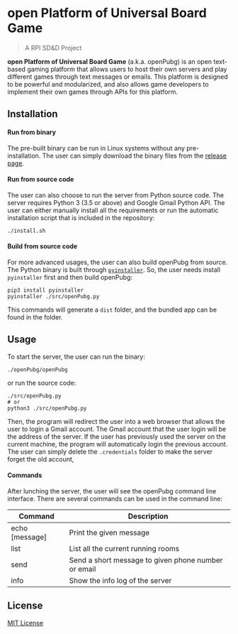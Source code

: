 # open Platform of Universal Board Game
>A RPI SD&D Project

**open Platform of Universal Board Game** (a.k.a. openPubg) is an open text-based gaming platform that allows users to host their own servers and play different games through text messages or emails. This platform is designed to be powerful and  modularized, and also allows game developers to implement their own games through APIs for this platform.


## Installation
#### Run from binary
The pre-built binary can be run in Linux systems without any pre-installation. The user can simply download the binary files from the [release page](https://github.com/Erebuxy/openPubg/releases).

#### Run from source code
The user can also choose to run the server from Python source code. The server requires Python 3 (3.5 or above) and Google Gmail Python API. The user can either manually install all the requirements or run the automatic installation script that is included in the repository:
```shell
./install.sh
```

#### Build from source code
For more advanced usages, the user can also build openPubg from source. The Python binary is built through [`pyinstaller`](). So, the user needs install `pyinstaller` first and then build openPubg:
```shell
pip3 install pyinstaller
pyinstaller ./src/openPubg.py

```
This commands will generate a `dist` folder, and the bundled app can be found in the folder.


## Usage
To start the server, the user can run the binary:
```shell
./openPubg/openPubg
```
or run the source code:
```shell
./src/openPubg.py
# or
python3 ./src/openPubg.py
```
Then, the program will redirect the user into a web browser that allows the user to login a Gmail account. The Gmail account that the user login will be the address of the server. If the user has previously used the server on the current machine, the program will automatically login the previous account. The user can simply delete the `.credentials` folder to make the server forget the old account,

#### Commands
After lunching the server, the user will see the openPubg command line interface. There are several commands can be used in the command line:

| Command       | Description                                        |
|---------------|----------------------------------------------------|
|echo [message] |Print the given message                             |
|list           |List all the current running rooms                  |
|send           |Send a short message to given phone number or email |
|info           |Show the info log of the server                     |


## License
[MIT License](https://github.com/Erebuxy/openPubg/blob/master/LICENSE)
